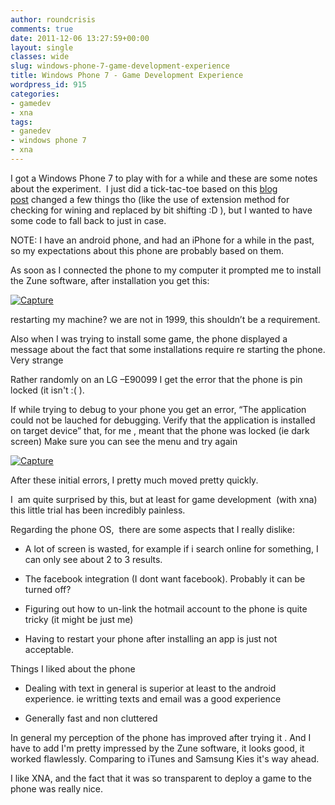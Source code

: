 ```yaml
---
author: roundcrisis
comments: true
date: 2011-12-06 13:27:59+00:00
layout: single
classes: wide
slug: windows-phone-7-game-development-experience
title: Windows Phone 7 - Game Development Experience
wordpress_id: 915
categories:
- gamedev
- xna
tags:
- ganedev
- windows phone 7
- xna
---
```


I got a Windows Phone 7 to play with for a while and these are some notes about the experiment.  I just did a tick-tac-toe based on this [blog post](http://mobile.tutsplus.com/tutorials/windows/windows-phone-7-game-development/) changed a few things tho (like the use of extension method for checking for wining and replaced by bit shifting :D ), but I wanted to have some code to fall back to just in case.

NOTE: I have an android phone, and had an iPhone for a while in the past, so my expectations about this phone are probably based on them.

As soon as I connected the phone to my computer it prompted me to install the Zune software, after installation you get this:

[![Capture](http://roundcrisis.files.wordpress.com/2011/12/capture_thumb.png)](http://roundcrisis.files.wordpress.com/2011/12/capture.png)

restarting my machine? we are not in 1999, this shouldn’t be a requirement.

Also when I was trying to install some game, the phone displayed a message about the fact that some installations require re starting the phone. Very strange

Rather randomly on an LG –E90099 I get the error that the phone is pin locked (it isn't :( ).

If while trying to debug to your phone you get an error, “The application could not be lauched for debugging. Verify that the application is installed on target device” that, for me , meant that the phone was locked (ie dark screen) Make sure you can see the menu and try again

[![Capture](http://roundcrisis.files.wordpress.com/2011/12/capture_thumb1.png)](http://roundcrisis.files.wordpress.com/2011/12/capture1.png)

After these initial errors, I pretty much moved pretty quickly.

I  am quite surprised by this, but at least for game development  (with xna) this little trial has been incredibly painless.

Regarding the phone OS,  there are some aspects that I really dislike:



	
  * A lot of screen is wasted, for example if i search online for something, I can only see about 2 to 3 results.

	
  * The facebook integration (I dont want facebook). Probably it can be turned off?

	
  * Figuring out how to un-link the hotmail account to the phone is quite tricky (it might be just me)

	
  * Having to restart your phone after installing an app is just not acceptable.


Things I liked about the phone

	
  * Dealing with text in general is superior at least to the android experience. ie writting texts and email was a good experience

	
  * Generally fast and non cluttered


In general my perception of the phone has improved after trying it . And I have to add I'm pretty impressed by the Zune software, it looks good, it worked flawlessly. Comparing to iTunes and Samsung Kies it's way ahead.

I like XNA, and the fact that it was so transparent to deploy a game to the phone was really nice.
